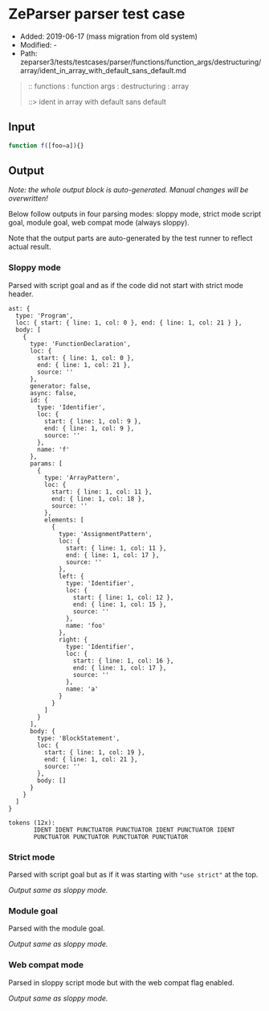 # ZeParser parser test case

- Added: 2019-06-17 (mass migration from old system)
- Modified: -
- Path: zeparser3/tests/testcases/parser/functions/function_args/destructuring/array/ident_in_array_with_default_sans_default.md

> :: functions : function args : destructuring : array
>
> ::> ident in array with default sans default

## Input

`````js
function f([foo=a]){}
`````

## Output

_Note: the whole output block is auto-generated. Manual changes will be overwritten!_

Below follow outputs in four parsing modes: sloppy mode, strict mode script goal, module goal, web compat mode (always sloppy).

Note that the output parts are auto-generated by the test runner to reflect actual result.

### Sloppy mode

Parsed with script goal and as if the code did not start with strict mode header.

`````
ast: {
  type: 'Program',
  loc: { start: { line: 1, col: 0 }, end: { line: 1, col: 21 } },
  body: [
    {
      type: 'FunctionDeclaration',
      loc: {
        start: { line: 1, col: 0 },
        end: { line: 1, col: 21 },
        source: ''
      },
      generator: false,
      async: false,
      id: {
        type: 'Identifier',
        loc: {
          start: { line: 1, col: 9 },
          end: { line: 1, col: 9 },
          source: ''
        },
        name: 'f'
      },
      params: [
        {
          type: 'ArrayPattern',
          loc: {
            start: { line: 1, col: 11 },
            end: { line: 1, col: 18 },
            source: ''
          },
          elements: [
            {
              type: 'AssignmentPattern',
              loc: {
                start: { line: 1, col: 11 },
                end: { line: 1, col: 17 },
                source: ''
              },
              left: {
                type: 'Identifier',
                loc: {
                  start: { line: 1, col: 12 },
                  end: { line: 1, col: 15 },
                  source: ''
                },
                name: 'foo'
              },
              right: {
                type: 'Identifier',
                loc: {
                  start: { line: 1, col: 16 },
                  end: { line: 1, col: 17 },
                  source: ''
                },
                name: 'a'
              }
            }
          ]
        }
      ],
      body: {
        type: 'BlockStatement',
        loc: {
          start: { line: 1, col: 19 },
          end: { line: 1, col: 21 },
          source: ''
        },
        body: []
      }
    }
  ]
}

tokens (12x):
       IDENT IDENT PUNCTUATOR PUNCTUATOR IDENT PUNCTUATOR IDENT
       PUNCTUATOR PUNCTUATOR PUNCTUATOR PUNCTUATOR
`````

### Strict mode

Parsed with script goal but as if it was starting with `"use strict"` at the top.

_Output same as sloppy mode._

### Module goal

Parsed with the module goal.

_Output same as sloppy mode._

### Web compat mode

Parsed in sloppy script mode but with the web compat flag enabled.

_Output same as sloppy mode._
